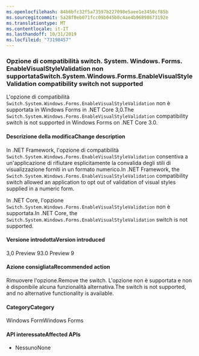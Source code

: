 ```yaml
---
ms.openlocfilehash: 84b6bfc32f5a73597b227098e5aee1e3450cf85b
ms.sourcegitcommit: 5a28f8eb071fcc09b045b0c4ae4b96898673192e
ms.translationtype: MT
ms.contentlocale: it-IT
ms.lasthandoff: 10/31/2019
ms.locfileid: "73198457"
---
```

### <a name="switchsystemwindowsformsenablevisualstylevalidation-compatibility-switch-not-supported"></a><span data-ttu-id="0c0a4-101">Opzione di compatibilità switch. System. Windows. Forms. EnableVisualStyleValidation non supportata</span><span class="sxs-lookup"><span data-stu-id="0c0a4-101">Switch.System.Windows.Forms.EnableVisualStyleValidation compatibility switch not supported</span></span>

<span data-ttu-id="0c0a4-102">L'opzione di compatibilità `Switch.System.Windows.Forms.EnableVisualStyleValidation` non è supportata in Windows Forms in .NET Core 3,0.</span><span class="sxs-lookup"><span data-stu-id="0c0a4-102">The `Switch.System.Windows.Forms.EnableVisualStyleValidation` compatibility switch is not supported in Windows Forms on .NET Core 3.0.</span></span>

#### <a name="change-description"></a><span data-ttu-id="0c0a4-103">Descrizione della modifica</span><span class="sxs-lookup"><span data-stu-id="0c0a4-103">Change description</span></span>

<span data-ttu-id="0c0a4-104">In .NET Framework, l'opzione di compatibilità `Switch.System.Windows.Forms.EnableVisualStyleValidation` consentiva a un'applicazione di rifiutare esplicitamente la convalida degli stili di visualizzazione forniti in un formato numerico.</span><span class="sxs-lookup"><span data-stu-id="0c0a4-104">In .NET Framework, the `Switch.System.Windows.Forms.EnableVisualStyleValidation` compatibility switch allowed an application to opt out of validation of visual styles supplied in a numeric form.</span></span>

<span data-ttu-id="0c0a4-105">In .NET Core, l'opzione `Switch.System.Windows.Forms.EnableVisualStyleValidation` non è supportata.</span><span class="sxs-lookup"><span data-stu-id="0c0a4-105">In .NET Core, the `Switch.System.Windows.Forms.EnableVisualStyleValidation` switch is not supported.</span></span>

#### <a name="version-introduced"></a><span data-ttu-id="0c0a4-106">Versione introdotta</span><span class="sxs-lookup"><span data-stu-id="0c0a4-106">Version introduced</span></span>

<span data-ttu-id="0c0a4-107">3,0 Preview 9</span><span class="sxs-lookup"><span data-stu-id="0c0a4-107">3.0 Preview 9</span></span>

#### <a name="recommended-action"></a><span data-ttu-id="0c0a4-108">Azione consigliata</span><span class="sxs-lookup"><span data-stu-id="0c0a4-108">Recommended action</span></span>

<span data-ttu-id="0c0a4-109">Rimuovere l'opzione.</span><span class="sxs-lookup"><span data-stu-id="0c0a4-109">Remove the switch.</span></span> <span data-ttu-id="0c0a4-110">L'opzione non è supportata e non è disponibile alcuna funzionalità alternativa.</span><span class="sxs-lookup"><span data-stu-id="0c0a4-110">The switch is not supported, and no alternative functionality is available.</span></span>

#### <a name="category"></a><span data-ttu-id="0c0a4-111">Category</span><span class="sxs-lookup"><span data-stu-id="0c0a4-111">Category</span></span>

<span data-ttu-id="0c0a4-112">Windows Form</span><span class="sxs-lookup"><span data-stu-id="0c0a4-112">Windows Forms</span></span>

#### <a name="affected-apis"></a><span data-ttu-id="0c0a4-113">API interessate</span><span class="sxs-lookup"><span data-stu-id="0c0a4-113">Affected APIs</span></span>

- <span data-ttu-id="0c0a4-114">Nessuno</span><span class="sxs-lookup"><span data-stu-id="0c0a4-114">None</span></span>

<!-- 

### Affected APIs

- Not detectable via API analysis

-->
